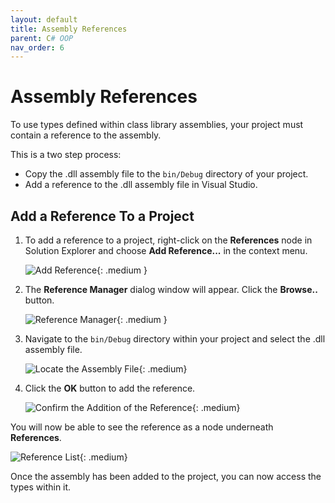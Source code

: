 ```yaml
---
layout: default
title: Assembly References
parent: C# OOP
nav_order: 6
---
```


# Assembly References

To use types defined within class library assemblies, your project must contain a reference to the assembly. 

This is a two step process:

- Copy the .dll assembly file to the `bin/Debug` directory of your project.
- Add a reference to the .dll assembly file in Visual Studio.

## Add a Reference To a Project

1. To add a reference to a project, right-click on the **References** node in Solution Explorer and choose **Add Reference...** in the context menu.

    ![Add Reference](../images/assembly-references/add-reference.png){: .medium }

2. The **Reference Manager** dialog window will appear. Click the **Browse..** button.

    ![Reference Manager](../images/assembly-references/reference-manager.png){: .medium }

3. Navigate to the `bin/Debug` directory within your project and select the .dll assembly file.

    ![Locate the Assembly File](../images/assembly-references/locate-assembly.png){: .medium}

4. Click the **OK** button to add the reference.

    ![Confirm the Addition of the Reference](../images/assembly-references/confirm-the-add.png){: .medium}

You will now be able to see the reference as a node underneath **References**.

![Reference List](../images/assembly-references/reference-list.png){: .medium}

Once the assembly has been added to the project, you can now access the types within it.